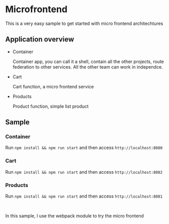 # Microfrontend

This is a very easy sample to get started with micro frontend architechtures

## Application overview

- Container

  Container app, you can call it a shell, contain all the other projects, route federation to other services. All the other team can work in independce.

- Cart

  Cart function, a micro frontend service

- Products

  Product function, simple list product

## Sample

### Container

Run `npm install && npm run start` and then access `http://localhost:8080`

### Cart

Run `npm install && npm run start` and then access `http://localhost:8082`

### Products

Run `npm install && npm run start` and then access `http://localhost:8081`

</br>

In this sample, I use the webpack module to try the micro frontend
